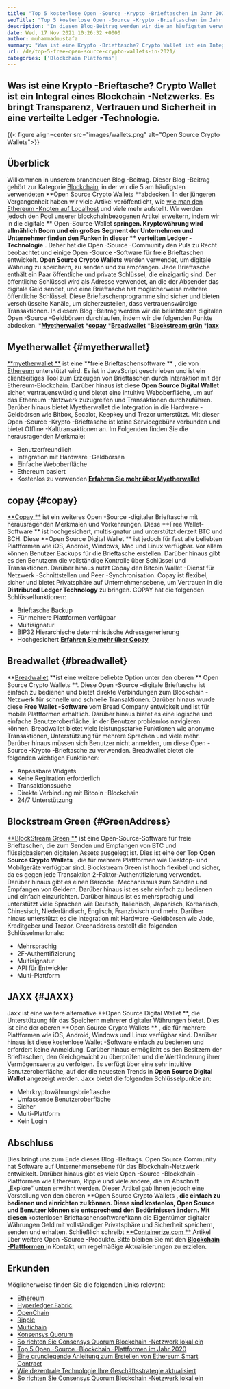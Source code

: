 ```yaml
---
title: "Top 5 kostenlose Open -Source -Krypto -Brieftaschen im Jahr 2021" 
seoTitle: "Top 5 kostenlose Open -Source -Krypto -Brieftaschen im Jahr 2021" 
description: "In diesem Blog-Beitrag werden wir die am häufigsten verwendeten Open-Source-Krypto-Geldbörsen wie Breadwallet, Copay, Jaxx, Greenaddress und Myetherwallet entdecken." 
date: Wed, 17 Nov 2021 10:26:32 +0000
author: muhammadmustafa
summary: "Was ist eine Krypto -Brieftasche? Crypto Wallet ist ein Integral eines Blockchain -Netzwerks. Es bringt Transparenz, Vertrauen und Sicherheit in eine verteilte Ledger -Technologie." 
url: /de/top-5-free-open-source-crypto-wallets-in-2021/
categories: ['Blockchain Platforms']
---
```


## Was ist eine Krypto -Brieftasche? Crypto Wallet ist ein Integral eines Blockchain -Netzwerks. Es bringt Transparenz, Vertrauen und Sicherheit in eine verteilte Ledger -Technologie.

{{< figure align=center src="images/wallets.png" alt="Open Source Crypto Wallets">}}


## Überblick
Willkommen in unserem brandneuen Blog -Beitrag. Dieser Blog -Beitrag gehört zur Kategorie [Blockchain][1], in der wir die 5 am häufigsten verwendeten **Open Source Crypto Wallets  **abdecken. In der jüngeren Vergangenheit haben wir viele Artikel veröffentlicht, wie [wie man den Ethereum -Knoten auf Localhost][2] und viele mehr aufstellt. Wir werden jedoch den Pool unserer blockchainbezogenen Artikel erweitern, indem wir in die digitale **  Open-Source-Wallet  **springen. Kryptowährung wird allmählich Boom und ein großes Segment der Unternehmen und Unternehmer finden den Funken in dieser **  verteilten Ledger -Technologie** . Daher hat die Open -Source -Community den Puls zu Recht beobachtet und einige Open -Source -Software für freie Brieftaschen entwickelt.
**Open Source Crypto Wallets**  werden verwendet, um digitale Währung zu speichern, zu senden und zu empfangen. Jede Brieftasche enthält ein Paar öffentliche und private Schlüssel, die einzigartig sind. Der öffentliche Schlüssel wird als Adresse verwendet, an die der Absender das digitale Geld sendet, und eine Brieftasche hat möglicherweise mehrere öffentliche Schlüssel. Diese Brieftaschenprogramme sind sicher und bieten verschlüsselte Kanäle, um sicherzustellen, dass vertrauenswürdige Transaktionen. In diesem Blog -Beitrag werden wir die beliebtesten digitalen Open -Source -Geldbörsen durchlaufen, indem wir die folgenden Punkte abdecken.
  ***[Myetherwallet][3]** 
  ***[copay][4]** 
  ***[Breadwallet][5]** 
  ***[Blockstream grün][6]** 
  ***[jaxx][7]** 

## Myetherwallet   {#myetherwallet}
[**myetherwallet **][8] ist eine  **freie Brieftaschensoftware ** , die von [Ethereum][9] unterstützt wird. Es ist in JavaScript geschrieben und ist ein clientseitiges Tool zum Erzeugen von Brieftaschen durch Interaktion mit der Ethereum-Blockchain. Darüber hinaus ist diese  **Open Source Digital Wallet**   sicher, vertrauenswürdig und bietet eine intuitive Weboberfläche, um auf das Ethereum -Netzwerk zuzugreifen und Transaktionen durchzuführen. Darüber hinaus bietet Myetherwallet die Integration in die Hardware -Geldbörsen wie Bitbox, Secalot, Keepkey und Trezor unterstützt. Mit dieser Open -Source -Krypto -Brieftasche ist keine Servicegebühr verbunden und bietet Offline -Kalttransaktionen an.
Im Folgenden finden Sie die herausragenden Merkmale:
  * Benutzerfreundlich
  * Integration mit Hardware -Geldbörsen
  * Einfache Weboberfläche
  * Ethereum basiert
  * Kostenlos zu verwenden
[**Erfahren Sie mehr über Myetherwallet** ][8]

## copay   {#copay}
[**Copay **][10] ist ein weiteres Open -Source -digitaler Brieftasche mit herausragenden Merkmalen und Vorkehrungen. Diese  **Free Wallet-Software **  ist hochgesichert, multisignatur und unterstützt derzeit BTC und BCH. Diese  **Open Source Digital Wallet **  ist jedoch für fast alle beliebten Plattformen wie iOS, Android, Windows, Mac und Linux verfügbar. Vor allem können Benutzer Backups für die Brieftasche erstellen. Darüber hinaus gibt es den Benutzern die vollständige Kontrolle über Schlüssel und Transaktionen. Darüber hinaus nutzt Copay den Bitcoin Wallet -Dienst für Netzwerk -Schnittstellen und Peer -Synchronisation. Copay ist flexibel, sicher und bietet Privatsphäre auf Unternehmensebene, um Vertrauen in die  **Distributed Ledger Technology**   zu bringen.
COPAY hat die folgenden Schlüsselfunktionen:
  * Brieftasche Backup
  * Für mehrere Plattformen verfügbar
  * Multisignatur
  * BIP32 Hierarchische deterministische Adressgenerierung
  * Hochgesichert
**[Erfahren Sie mehr über Copay][11]** 

## **Breadwallet** {#breadwallet}
**[Breadwallet][12]  **ist eine weitere beliebte Option unter den oberen **  Open Source Crypto Wallets **. Diese Open -Source -digitale Brieftasche ist einfach zu bedienen und bietet direkte Verbindungen zum Blockchain -Netzwerk für schnelle und schnelle Transaktionen. Darüber hinaus wurde diese  **Free Wallet -Software**   vom Bread Company entwickelt und ist für mobile Plattformen erhältlich. Darüber hinaus bietet es eine logische und einfache Benutzeroberfläche, in der Benutzer problemlos navigieren können. Breadwallet bietet viele leistungsstarke Funktionen wie anonyme Transaktionen, Unterstützung für mehrere Sprachen und viele mehr. Darüber hinaus müssen sich Benutzer nicht anmelden, um diese Open -Source -Krypto -Brieftasche zu verwenden.
Breadwallet bietet die folgenden wichtigen Funktionen:
  * Anpassbare Widgets
  * Keine Regitration erforderlich
  * Transaktionssuche
  * Direkte Verbindung mit Bitcoin -Blockchain
  * 24/7 Unterstützung

## Blockstream Green   {#GreenAddress}
[**BlockStream Green **][13] ist eine Open-Source-Software für freie Brieftaschen, die zum Senden und Empfangen von BTC und flüssigbasierten digitalen Assets ausgelegt ist. Dies ist eine der Top  **Open Source Crypto Wallets**  , die für mehrere Plattformen wie Desktop- und Mobilgeräte verfügbar sind. Blockstream Green ist hoch flexibel und sicher, da es gegen jede Transaktion 2-Faktor-Authentifizierung verwendet. Darüber hinaus gibt es einen Barcode -Mechanismus zum Senden und Empfangen von Geldern. Darüber hinaus ist es sehr einfach zu bedienen und einfach einzurichten. Darüber hinaus ist es mehrsprachig und unterstützt viele Sprachen wie Deutsch, Italienisch, Japanisch, Koreanisch, Chinesisch, Niederländisch, Englisch, Französisch und mehr. Darüber hinaus unterstützt es die Integration mit Hardware -Geldbörsen wie Jade, Kreditgeber und Trezor.
Greenaddress erstellt die folgenden Schlüsselmerkmale:
  * Mehrsprachig
  * 2F-Authentifizierung
  * Multisignatur
  * API für Entwickler
  * Multi-Plattform

## JAXX   {#JAXX}
Jaxx ist eine weitere alternative **Open Source Digital Wallet **, die Unterstützung für das Speichern mehrerer digitaler Währungen bietet. Dies ist eine der oberen  **Open Source Crypto Wallets ** , die für mehrere Plattformen wie iOS, Android, Windows und Linux verfügbar sind. Darüber hinaus ist diese kostenlose Wallet -Software einfach zu bedienen und erfordert keine Anmeldung. Darüber hinaus ermöglicht es den Besitzern der Brieftaschen, den Gleichgewicht zu überprüfen und die Wertänderung ihrer Vermögenswerte zu verfolgen. Es verfügt über eine sehr intuitive Benutzeroberfläche, auf der die neuesten Trends in  **Open Source Digital Wallet**   angezeigt werden.
Jaxx bietet die folgenden Schlüsselpunkte an:
  * Mehrkryptowährungsbrieftasche
  * Umfassende Benutzeroberfläche
  * Sicher
  * Multi-Plattform
  * Kein Login

## Abschluss
Dies bringt uns zum Ende dieses Blog -Beitrags. Open Source Community hat Software auf Unternehmensebene für das Blockchain-Netzwerk entwickelt. Darüber hinaus gibt es viele Open -Source -Blockchain -Plattformen wie Ethereum, Ripple und viele andere, die im Abschnitt „Explore“ unten erwähnt werden. Dieser Artikel gab Ihnen jedoch eine Vorstellung von den oberen **Open Source Crypto Wallets **, die einfach zu bedienen und einrichten zu können. Diese sind kostenlos, Open Source und Benutzer können sie entsprechend den Bedürfnissen ändern. Mit diesen**  kostenlosen Brieftaschensoftware*kann die Eigentümer digitaler Währungen Geld mit vollständiger Privatsphäre und Sicherheit speichern, senden und erhalten.
Schließlich schreibt [**Containerize.com **][14] Artikel über weitere Open -Source -Produkte. Bitte bleiben Sie mit den [ **Blockchain -Plattformen**  ][1] in Kontakt, um regelmäßige Aktualisierungen zu erzielen.

## Erkunden
Möglicherweise finden Sie die folgenden Links relevant:
  * [Ethereum][9]
  * [Hyperledger Fabric][15]
  * [OpenChain][16]
  * [Ripple][17]
  * [Multichain][18]
  * [Konsensys Quorum][19]
  * [So richten Sie Consensys Quorum Blockchain -Netzwerk lokal ein][20]
  * [Top 5 Open -Source -Blockchain -Plattformen im Jahr 2020][21]
  * [Eine grundlegende Anleitung zum Erstellen von Ethereum Smart Contract][22]
  * [Wie dezentrale Technologie Ihre Geschäftsstrategie aktualisiert][23]
  * [So richten Sie Consensys Quorum Blockchain -Netzwerk lokal ein][20]

  
[1]: https://products.containerize.com/blockchain-platforms/
[2]: https://blog.containerize.com/blockchain-platforms/what-is-testnet-how-to-deploy-it-ethereum-testnet/
[3]: #MyEtherWallet
[4]: #Copay
[5]: #Breadwallet
[6]: #GreenAddress
[7]: #Jaxx
[8]: https://www.myetherwallet.com/
[9]: https://products.containerize.com/blockchain-platforms/ethereum
[10]: https://github.com/bitpay/copay
[11]: //github.com/bitpay/copay
[12]: https://brd.com/
[13]: https://blockstream.com/green/
[14]: https://www.containerize.com/
[15]: https://products.containerize.com/blockchain-platforms/hyperledger-fabric
[16]: https://products.containerize.com/blockchain-platforms/openchain
[17]: https://products.containerize.com/blockchain-platforms/ripple
[18]: https://products.containerize.com/blockchain-platforms/multichain
[19]: https://products.containerize.com/blockchain-platforms/consensys-quorum
[20]: https://blog.containerize.com/blockchain-platforms/how-to-setup-consensys-quorum-blockchain-network-locally/
[21]: https://blog.containerize.com/blockchain-platforms/top-5-open-source-blockchain-platforms-in-2020/
[22]: https://blog.containerize.com/
[23]: https://blog.containerize.com/2020/11/27/how-decentralized-technology-upgrades-your-business-strategy/
